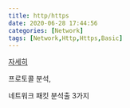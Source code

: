 ```yaml
---
title: http/https
date: 2020-06-28 17:44:56
categories: [Network]
tags: [Network,Http,Https,Basic]
---
```


[자세히](https://aaasssddd25.tistory.com/18?category=617816)

프로토콜 분석,





네트워크 패킷 분석출 3가지